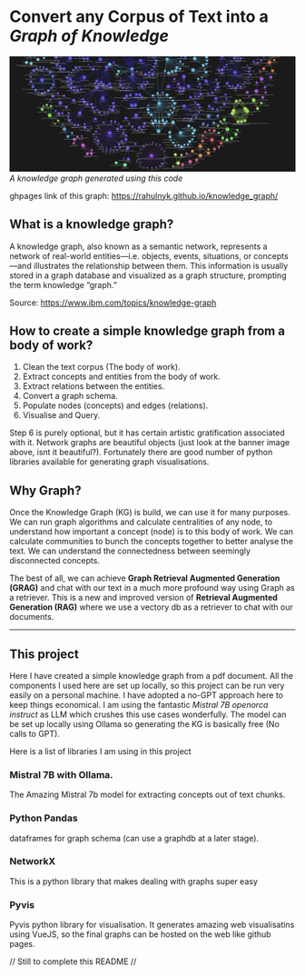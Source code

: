 # Convert any Corpus of Text into a *Graph of Knowledge*

![Knowledge Graph Banner](./assets/KG_banner.png)
*A knowledge graph generated using this code* 

ghpages link of this graph: https://rahulnyk.github.io/knowledge_graph/


## What is a knowledge graph?
A knowledge graph, also known as a semantic network, represents a network of real-world entities—i.e. objects, events, situations, or concepts—and illustrates the relationship between them. This information is usually stored in a graph database and visualized as a graph structure, prompting the term knowledge “graph.”

Source: https://www.ibm.com/topics/knowledge-graph

## How to create a simple knowledge graph from a body of work?
1. Clean the text corpus (The body of work).
2. Extract concepts and entities from the body of work.
3. Extract relations between the entities. 
4. Convert a graph schema. 
5. Populate nodes (concepts) and edges (relations).
6. Visualise and Query. 

Step 6 is purely optional, but it has certain artistic gratification associated with it. Network graphs are beautiful objects (just look at the banner image above, isnt it beautiful?). Fortunately there are good number of python libraries available for generating graph visualisations. 

## Why Graph?
Once the Knowledge Graph (KG) is build, we can use it for many purposes. We can run graph algorithms and calculate centralities of any node, to understand how important a concept (node) is to this body of work. We can calculate communities to bunch the concepts together to better analyse the text. We can understand the connectedness between seemingly disconnected concepts. 

The best of all, we can achieve **Graph Retrieval Augmented Generation (GRAG)** and chat with our text in a much more profound way using Graph as a retriever. This is a new and improved version of **Retrieval Augmented Generation (RAG)** where we use a vectory db as a retriever to chat with our documents. 

---

## This project
Here I have created a simple knowledge graph from a pdf document. All the components I used here are set up locally, so this project can be run very easily on a personal machine. 
I have adopted a no-GPT approach here to keep things economical. I am using the fantastic *Mistral 7B openorca instruct* as LLM which crushes this use cases wonderfully. The model can be set up locally using Ollama so generating the KG is basically free (No calls to GPT).

Here is a list of libraries I am using in this project


### Mistral 7B with Ollama.
The Amazing Mistral 7b model for extracting concepts out of text chunks. 

### Python Pandas 
dataframes for graph schema (can use a graphdb at a later stage).

### NetworkX 
This is a python library that makes dealing with graphs super easy

### Pyvis
Pyvis python library for visualisation. It generates amazing web visualisatins using VueJS, so the final graphs can be hosted on the web like github pages. 

// Still to complete this README //